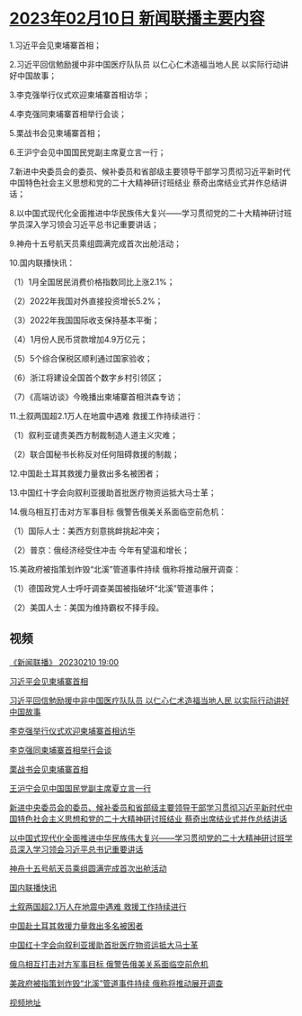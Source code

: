 # [2023年02月10日 新闻联播主要内容](https://tv.cctv.com/lm/xwlb/day/20230210.shtml)

1.习近平会见柬埔寨首相；

2.习近平回信勉励援中非中国医疗队队员 以仁心仁术造福当地人民 以实际行动讲好中国故事；

3.李克强举行仪式欢迎柬埔寨首相访华；

4.李克强同柬埔寨首相举行会谈；

5.栗战书会见柬埔寨首相；

6.王沪宁会见中国国民党副主席夏立言一行；

7.新进中央委员会的委员、候补委员和省部级主要领导干部学习贯彻习近平新时代中国特色社会主义思想和党的二十大精神研讨班结业 蔡奇出席结业式并作总结讲话；

8.以中国式现代化全面推进中华民族伟大复兴——学习贯彻党的二十大精神研讨班学员深入学习领会习近平总书记重要讲话；

9.神舟十五号航天员乘组圆满完成首次出舱活动；

10.国内联播快讯：

（1）1月全国居民消费价格指数同比上涨2.1%；

（2）2022年我国对外直接投资增长5.2%；

（3）2022年我国国际收支保持基本平衡；

（4）1月份人民币贷款增加4.9万亿元；

（5）5个综合保税区顺利通过国家验收；

（6）浙江将建设全国首个数字乡村引领区；

（7）《高端访谈》今晚播出柬埔寨首相洪森专访；

11.土叙两国超2.1万人在地震中遇难 救援工作持续进行：

（1）叙利亚谴责美西方制裁制造人道主义灾难；

（2）联合国秘书长称反对任何阻碍救援的制裁；

12.中国赴土耳其救援力量救出多名被困者；

13.中国红十字会向叙利亚援助首批医疗物资运抵大马士革；

14.俄乌相互打击对方军事目标 俄警告俄美关系面临空前危机：

（1）国际人士：美西方刻意挑衅挑起冲突；

（2）普京：俄经济经受住冲击 今年有望温和增长；

15.美政府被指策划炸毁“北溪”管道事件持续 俄称将推动展开调查：

（1）德国政党人士呼吁调查美国被指破坏“北溪”管道事件；

（2）美国人士：美国为维持霸权不择手段。

## 视频

[《新闻联播》 20230210 19:00](https://tv.cctv.com/2023/02/10/VIDEVwFzSEm7gcWSnqy8wzYh230210.shtml)

[习近平会见柬埔寨首相](https://tv.cctv.com/2023/02/10/VIDEEZry9beXFSBJtEAtEzOt230210.shtml)

[习近平回信勉励援中非中国医疗队队员 以仁心仁术造福当地人民 以实际行动讲好中国故事](https://tv.cctv.com/2023/02/10/VIDEA4uzwo7RHGyRdlerCQBv230210.shtml)

[李克强举行仪式欢迎柬埔寨首相访华](https://tv.cctv.com/2023/02/10/VIDE4MV7Es5j3H2avYT8P9ck230210.shtml)

[李克强同柬埔寨首相举行会谈](https://tv.cctv.com/2023/02/10/VIDELwkv4CPavF07Fh3tcsDK230210.shtml)

[栗战书会见柬埔寨首相](https://tv.cctv.com/2023/02/10/VIDELEASpoaPhEgBszNp0BRO230210.shtml)

[王沪宁会见中国国民党副主席夏立言一行](https://tv.cctv.com/2023/02/10/VIDEfrnTzzaZ4yrnypAALBLd230210.shtml)

[新进中央委员会的委员、候补委员和省部级主要领导干部学习贯彻习近平新时代中国特色社会主义思想和党的二十大精神研讨班结业 蔡奇出席结业式并作总结讲话](https://tv.cctv.com/2023/02/10/VIDEUEAHdWLjEctg1gVpBqjZ230210.shtml)

[以中国式现代化全面推进中华民族伟大复兴——学习贯彻党的二十大精神研讨班学员深入学习领会习近平总书记重要讲话](https://tv.cctv.com/2023/02/10/VIDEeE9ohHPkS0H9F0jEoHB3230210.shtml)

[神舟十五号航天员乘组圆满完成首次出舱活动](https://tv.cctv.com/2023/02/10/VIDEPUC841T2l5mlZRBg5Wj1230210.shtml)

[国内联播快讯](https://tv.cctv.com/2023/02/10/VIDEN87f5mjspQwTlLEi67Fp230210.shtml)

[土叙两国超2.1万人在地震中遇难 救援工作持续进行](https://tv.cctv.com/2023/02/10/VIDEgjjJ8wxR2ZutCsIlY0Go230210.shtml)

[中国赴土耳其救援力量救出多名被困者](https://tv.cctv.com/2023/02/10/VIDEGxVajTX0KKcRxFNi5gUI230210.shtml)

[中国红十字会向叙利亚援助首批医疗物资运抵大马士革](https://tv.cctv.com/2023/02/10/VIDEMkmt7t6M7dPVAdGEXZGd230210.shtml)

[俄乌相互打击对方军事目标 俄警告俄美关系面临空前危机](https://tv.cctv.com/2023/02/10/VIDElzIfwHYBzHIP0HFBg4W2230210.shtml)

[美政府被指策划炸毁“北溪”管道事件持续 俄称将推动展开调查](https://tv.cctv.com/2023/02/10/VIDEKjs7B2HdJWtfnPiWF63L230210.shtml)

[视频地址](https://tv.cctv.com/lm/xwlb/day/20230210.shtml) 


